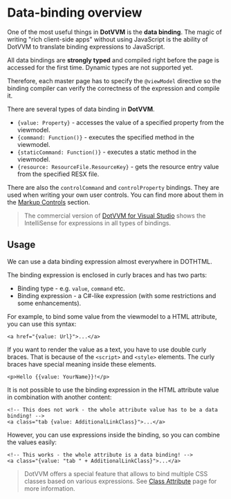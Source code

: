 # Data-binding overview

One of the most useful things in **DotVVM** is the **data binding**. The magic of writing "rich client-side apps" without using JavaScript
is the ability of DotVVM to translate binding expressions to JavaScript. 

All data bindings are **strongly typed** and compiled right before the page is accessed for the first time. Dynamic types are not supported yet.

Therefore, each master page has to specify the `@viewModel` directive so the binding compiler can verify the correctness of the expression and compile it.

There are several types of data binding in **DotVVM**. 

* `{value: Property}` - accesses the value of a specified property from the viewmodel.
* `{command: Function()}` - executes the specified method in the viewmodel. 
* `{staticCommand: Function()}` - executes a static method in the viewmodel.
* `{resource: ResourceFile.ResourceKey}` - gets the resource entry value from the specified RESX file.

There are also the `controlCommand` and `controlProperty` bindings. They are used when writing your own user controls.
You can find more about them in the [Markup Controls](/docs/tutorials/control-development-markup-only-controls/{branch}) section.

> The commercial version of [DotVVM for Visual Studio](/landing/dotvvm-for-visual-studio-extension) shows the IntelliSense for expressions in all types 
of bindings. 

## Usage

We can use a data binding expression almost everywhere in DOTHTML. 

The binding expression is enclosed in curly braces and has two parts:

* Binding type - e.g. `value`, `command` etc.
* Binding expression - a C#-like expression (with some restrictions and some enhancements).

For example, to bind some value from the viewmodel to a HTML attribute, you can use this syntax:
 
```DOTHTML
<a href="{value: Url}">...</a>
```

If you want to render the value as a text, you have to use double curly braces. That is because of the `<script>` and `<style>` elements.
The curly braces have special meaning inside these elements.

```DOTHTML
<p>Hello {{value: YourName}}!</p>
```

It is not possible to use the binding expression in the HTML attribute value in combination with another content:

```DOTHTML
<!-- This does not work - the whole attribute value has to be a data binding! -->
<a class="tab {value: AdditionalLinkClass}">...</a>
```

However, you can use expressions inside the binding, so you can combine the values easily:

```DOTHTML
<!-- This works - the whole attribute is a data binding! -->
<a class="{value: "tab " + AdditionalLinkClass}">...</a>
```

> DotVVM offers a special feature that allows to bind multiple CSS classes based on various expressions. See [Class Attribute](/docs/tutorials/basics-class-attribute/{branch}) page for more information.